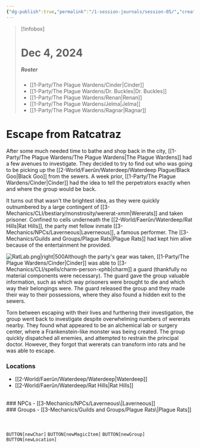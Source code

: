 ```yaml
---
{"dg-publish":true,"permalink":"/1-session-journals/session-05/","created":"2025-02-23T00:43:16.451-05:00","updated":"2025-02-25T16:28:43.559-05:00"}
---
```


>[!infobox]
># Dec 4, 2024
>##### Roster
>- [[1-Party/The Plague Wardens/Cinder\|Cinder]]
>- [[1-Party/The Plague Wardens/Dr. Buckles\|Dr. Buckles]]
>- [[1-Party/The Plague Wardens/Renan\|Renan]]
>- [[1-Party/The Plague Wardens/Jelma\|Jelma]]
>- [[1-Party/The Plague Wardens/Ragnar\|Ragnar]]
# Escape from Ratcatraz
After some much needed time to bathe and shop back in the city, [[1-Party/The Plague Wardens/The Plague Wardens\|The Plague Wardens]] had a few avenues to investigate. They decided to try to find out who was going to be picking up the [[2-World/Faerûn/Waterdeep/Waterdeep Plague/Black Goo\|Black Goo]] from the sewers. A week prior, [[1-Party/The Plague Wardens/Cinder\|Cinder]] had the idea to tell the perpetrators exactly when and where the group would be back.

It turns out that wasn't the brightest idea, as they were quickly outnumbered by a large contingent of [[3-Mechanics/CLI/bestiary/monstrosity/wererat-xmm\|Wererats]] and taken prisoner. Confined to cells underneath the [[2-World/Faerûn/Waterdeep/Rat Hills\|Rat Hills]], the party met fellow inmate [[3-Mechanics/NPCs/Laverneous\|Laverneous]], a famous performer. The [[3-Mechanics/Guilds and Groups/Plague Rats\|Plague Rats]] had kept him alive because of the entertainment he provided.

![RatLab.png|right|500](/img/user/z_Assets/RatLab.png)Although the party's gear was taken, [[1-Party/The Plague Wardens/Cinder\|Cinder]] was able to [[3-Mechanics/CLI/spells/charm-person-xphb\|charm]] a guard (thankfully no material components were necessary). The guard gave the group valuable information, such as which way prisoners were brought to die and which way their belongings were. The guard released the group and they made their way to their possessions, where they also found a hidden exit to the sewers.

Torn between escaping with their lives and furthering their investigation, the group went back to investigate despite overwhelming numbers of wererats nearby. They found what appeared to be an alchemical lab or surgery center, where a Frankenstein-like monster was being created. The group quickly dispatched all enemies, and attempted to restrain the principal doctor. However, they forgot that wererats can transform into rats and he was able to escape.
<br>
### Locations

- [[2-World/Faerûn/Waterdeep/Waterdeep\|Waterdeep]]
- [[2-World/Faerûn/Waterdeep/Rat Hills\|Rat Hills]]
<br>
### NPCs
- [[3-Mechanics/NPCs/Laverneous\|Laverneous]]<br>
### Groups
- [[3-Mechanics/Guilds and Groups/Plague Rats\|Plague Rats]]
<br><br><br>


`BUTTON[newChar]` `BUTTON[newMagicItem]` `BUTTON[newGroup]` `BUTTON[newLocation]`